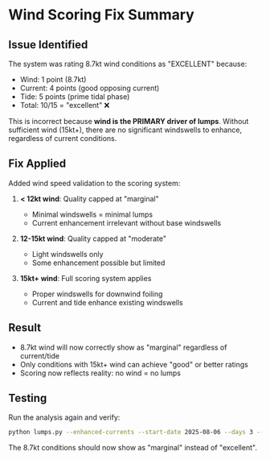 # Wind Scoring Fix Summary

## Issue Identified
The system was rating 8.7kt wind conditions as "EXCELLENT" because:
- Wind: 1 point (8.7kt)
- Current: 4 points (good opposing current)
- Tide: 5 points (prime tidal phase)
- Total: 10/15 = "excellent" ❌

This is incorrect because **wind is the PRIMARY driver of lumps**. Without sufficient wind (15kt+), there are no significant windswells to enhance, regardless of current conditions.

## Fix Applied
Added wind speed validation to the scoring system:

1. **< 12kt wind**: Quality capped at "marginal"
   - Minimal windswells = minimal lumps
   - Current enhancement irrelevant without base windswells

2. **12-15kt wind**: Quality capped at "moderate"  
   - Light windswells only
   - Some enhancement possible but limited

3. **15kt+ wind**: Full scoring system applies
   - Proper windswells for downwind foiling
   - Current and tide enhance existing windswells

## Result
- 8.7kt wind will now correctly show as "marginal" regardless of current/tide
- Only conditions with 15kt+ wind can achieve "good" or better ratings
- Scoring now reflects reality: no wind = no lumps

## Testing
Run the analysis again and verify:
```bash
python lumps.py --enhanced-currents --start-date 2025-08-06 --days 3 --verbose
```

The 8.7kt conditions should now show as "marginal" instead of "excellent".
